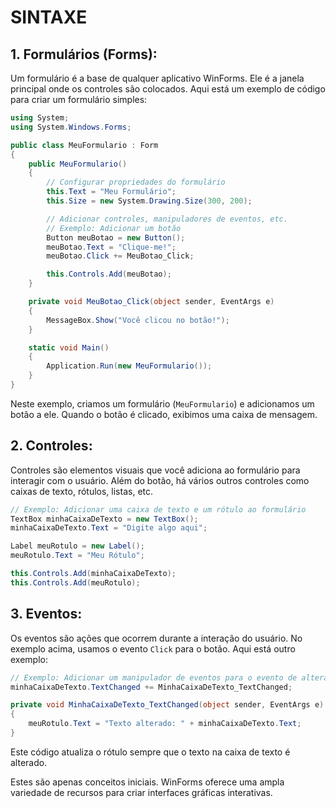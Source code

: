 # SINTAXE
## 1. **Formulários (Forms):**
   Um formulário é a base de qualquer aplicativo WinForms. Ele é a janela principal onde os controles são colocados. Aqui está um exemplo de código para criar um formulário simples:

   ```csharp
   using System;
   using System.Windows.Forms;

   public class MeuFormulario : Form
   {
       public MeuFormulario()
       {
           // Configurar propriedades do formulário
           this.Text = "Meu Formulário";
           this.Size = new System.Drawing.Size(300, 200);

           // Adicionar controles, manipuladores de eventos, etc.
           // Exemplo: Adicionar um botão
           Button meuBotao = new Button();
           meuBotao.Text = "Clique-me!";
           meuBotao.Click += MeuBotao_Click;

           this.Controls.Add(meuBotao);
       }

       private void MeuBotao_Click(object sender, EventArgs e)
       {
           MessageBox.Show("Você clicou no botão!");
       }

       static void Main()
       {
           Application.Run(new MeuFormulario());
       }
   }
   ```

   Neste exemplo, criamos um formulário (`MeuFormulario`) e adicionamos um botão a ele. Quando o botão é clicado, exibimos uma caixa de mensagem.

## 2. **Controles:**
   Controles são elementos visuais que você adiciona ao formulário para interagir com o usuário. Além do botão, há vários outros controles como caixas de texto, rótulos, listas, etc.

   ```csharp
   // Exemplo: Adicionar uma caixa de texto e um rótulo ao formulário
   TextBox minhaCaixaDeTexto = new TextBox();
   minhaCaixaDeTexto.Text = "Digite algo aqui";

   Label meuRotulo = new Label();
   meuRotulo.Text = "Meu Rótulo";

   this.Controls.Add(minhaCaixaDeTexto);
   this.Controls.Add(meuRotulo);
   ```

## 3. **Eventos:**
   Os eventos são ações que ocorrem durante a interação do usuário. No exemplo acima, usamos o evento `Click` para o botão. Aqui está outro exemplo:

   ```csharp
   // Exemplo: Adicionar um manipulador de eventos para o evento de alteração de texto da caixa de texto
   minhaCaixaDeTexto.TextChanged += MinhaCaixaDeTexto_TextChanged;

   private void MinhaCaixaDeTexto_TextChanged(object sender, EventArgs e)
   {
       meuRotulo.Text = "Texto alterado: " + minhaCaixaDeTexto.Text;
   }
   ```

   Este código atualiza o rótulo sempre que o texto na caixa de texto é alterado.

Estes são apenas conceitos iniciais. WinForms oferece uma ampla variedade de recursos para criar interfaces gráficas interativas. 